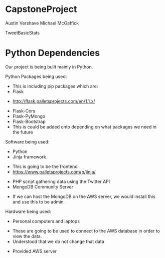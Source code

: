 # CapstoneProject

Austin Vershave
Michael McGaffick

TweetBasicStats

Python Dependencies
===
Our project is being built mainly in Python.

Python Packages being used:
+ This is including pip packages which are:
+ Flask
- http://flask.palletsprojects.com/en/1.1.x/
+ Flask-Cors
+ Flask-PyMongo
+ Flask-Bootstrap
+ This is could be added onto depending on what packages we need in the future

Software being used:
+ Python
+ Jinja framework
- This is going to be the frontend
- https://www.palletsprojects.com/p/jinja/
+ PHP script gathering data using the Twitter API
+ MongoDB Community Server
- If we can host the MongoDB on the AWS server, we would install this and use this to be admin.

Hardware being used:
+ Personal computers and laptops
- These are going to be used to connect to the AWS database in order to view the data.
- Understood that we do not change that data
+ Provided AWS server